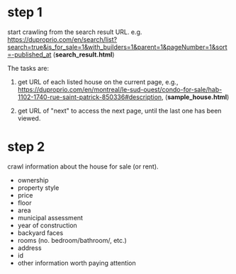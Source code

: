 # step 1

start crawling from the search result URL. e.g. https://duproprio.com/en/search/list?search=true&is_for_sale=1&with_builders=1&parent=1&pageNumber=1&sort=-published_at (__search_result.html__)

The tasks are:

1. get URL of each listed house on the current page, e.g., https://duproprio.com/en/montreal/le-sud-ouest/condo-for-sale/hab-1102-1740-rue-saint-patrick-850336#description, (__sample_house.html__)


2. get URL of "next" to access the next page, until the last one has been viewed.


# step 2

crawl information about the house for sale (or rent).

- ownership
- property style
- price
- floor
- area
- municipal assessment
- year of construction
- backyard faces
- rooms (no. bedroom/bathroom/, etc.)
- address
- id
- other information worth paying attention

